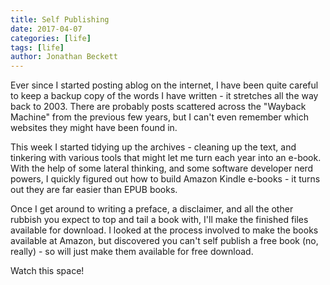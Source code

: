 ```yaml
---
title: Self Publishing
date: 2017-04-07
categories: [life]
tags: [life]
author: Jonathan Beckett
---
```


Ever since I started posting ablog on the internet, I have been quite careful to keep a backup copy of the words I have written - it stretches all the way back to 2003. There are probably posts scattered across the "Wayback Machine" from the previous few years, but I can't even remember which websites they might have been found in.

This week I started tidying up the archives - cleaning up the text, and tinkering with various tools that might let me turn each year into an e-book. With the help of some lateral thinking, and some software developer nerd powers, I quickly figured out how to build Amazon Kindle e-books - it turns out they are far easier than EPUB books.

Once I get around to writing a preface, a disclaimer, and all the other rubbish you expect to top and tail a book with, I'll make the finished files available for download. I looked at the process involved to make the books available at Amazon, but discovered you can't self publish a free book (no, really) - so will just make them available for free download.

Watch this space!